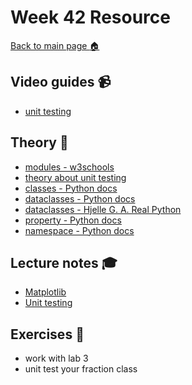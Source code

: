 # Week 42 Resource

[Back to main page :house:](https://github.com/pr0fez/AI24-Programmering)

## Video guides :video_camera:

- [unit testing](https://www.youtube.com/watch?v=1Lfv5tUGsn8)

## Theory :book:

- [modules - w3schools](https://www.w3schools.com/python/python_modules.asp)
- [theory about unit testing](https://en.wikipedia.org/wiki/Unit_testing)
- [classes - Python docs](https://docs.python.org/3/tutorial/classes.html)
- [dataclasses - Python docs](https://docs.python.org/3/library/dataclasses.html?highlight=dataclass#module-dataclasses)
- [dataclasses - Hjelle G. A. Real Python ](https://realpython.com/python-data-classes/)
- [property - Python docs](https://docs.python.org/3/library/functions.html?highlight=property#property)
- [namespace - Python docs](https://docs.python.org/3/glossary.html#term-namespace)


## Lecture notes :mortar_board:

- [Matplotlib](https://github.com/pr0fez/AI24-Programmering/blob/master/Lecture_notes/Lec15-Matplotlib.ipynb)
- [Unit testing](https://github.com/pr0fez/AI24-Programmering/tree/master/Lecture_notes/Lec14-unit%20testing)

## Exercises :running:

- work with lab 3
- unit test your fraction class  